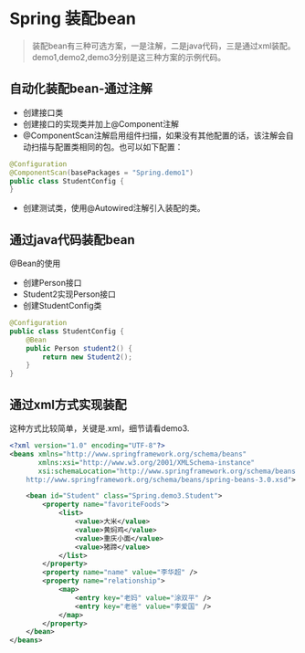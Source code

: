 # Spring 装配bean
> 装配bean有三种可选方案，一是注解，二是java代码，三是通过xml装配。demo1,demo2,demo3分别是这三种方案的示例代码。

## 自动化装配bean-通过注解
* 创建接口类
* 创建接口的实现类并加上@Component注解
* @ComponentScan注解启用组件扫描，如果没有其他配置的话，该注解会自动扫描与配置类相同的包。也可以如下配置：
```java
@Configuration
@ComponentScan(basePackages = "Spring.demo1")
public class StudentConfig {
}
```
* 创建测试类，使用@Autowired注解引入装配的类。

## 通过java代码装配bean
@Bean的使用
* 创建Person接口
* Student2实现Person接口
* 创建StudentConfig类
```java
@Configuration
public class StudentConfig {
    @Bean
    public Person student2() {
        return new Student2();
    }
}
```
## 通过xml方式实现装配
这种方式比较简单，关键是.xml，细节请看demo3.
```xml
<?xml version="1.0" encoding="UTF-8"?>
<beans xmlns="http://www.springframework.org/schema/beans"
       xmlns:xsi="http://www.w3.org/2001/XMLSchema-instance"
       xsi:schemaLocation="http://www.springframework.org/schema/beans
    http://www.springframework.org/schema/beans/spring-beans-3.0.xsd">

    <bean id="Student" class="Spring.demo3.Student">
        <property name="favoriteFoods">
            <list>
                <value>大米</value>
                <value>黄焖鸡</value>
                <value>重庆小面</value>
                <value>猪蹄</value>
            </list>
        </property>
        <property name="name" value="李华超" />
        <property name="relationship">
            <map>
                <entry key="老妈" value="涂双平" />
                <entry key="老爸" value="李爱国" />
            </map>
        </property>
    </bean>
</beans>
```